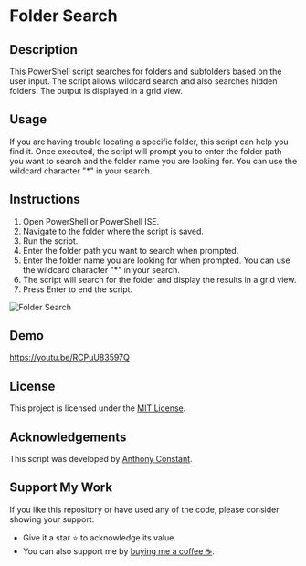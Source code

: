 # Folder Search

## Description

This PowerShell script searches for folders and subfolders based on the user input. The script allows wildcard search and also searches hidden folders. The output is displayed in a grid view.

## Usage

If you are having trouble locating a specific folder, this script can help you find it. Once executed, the script will prompt you to enter the folder path you want to search and the folder name you are looking for. You can use the wildcard character "*" in your search.

## Instructions

1. Open PowerShell or PowerShell ISE.
2. Navigate to the folder where the script is saved.
3. Run the script.
4. Enter the folder path you want to search when prompted.
5. Enter the folder name you are looking for when prompted. You can use the wildcard character "*" in your search.
6. The script will search for the folder and display the results in a grid view.
7. Press Enter to end the script.

![Folder Search](https://i.postimg.cc/PxqgcVwQ/ps2.png)

## Demo

https://youtu.be/RCPuU83597Q

## License

This project is licensed under the [MIT License](https://opensource.org/licenses/MIT).

## Acknowledgements

This script was developed by [Anthony Constant](https://anthonyconstant.co.uk/).

## Support My Work

If you like this repository or have used any of the code, please consider showing your support:

- Give it a star ⭐️ to acknowledge its value.
- You can also support me by [buying me a coffee ☕️](https://ko-fi.com/W7W144CAO).

